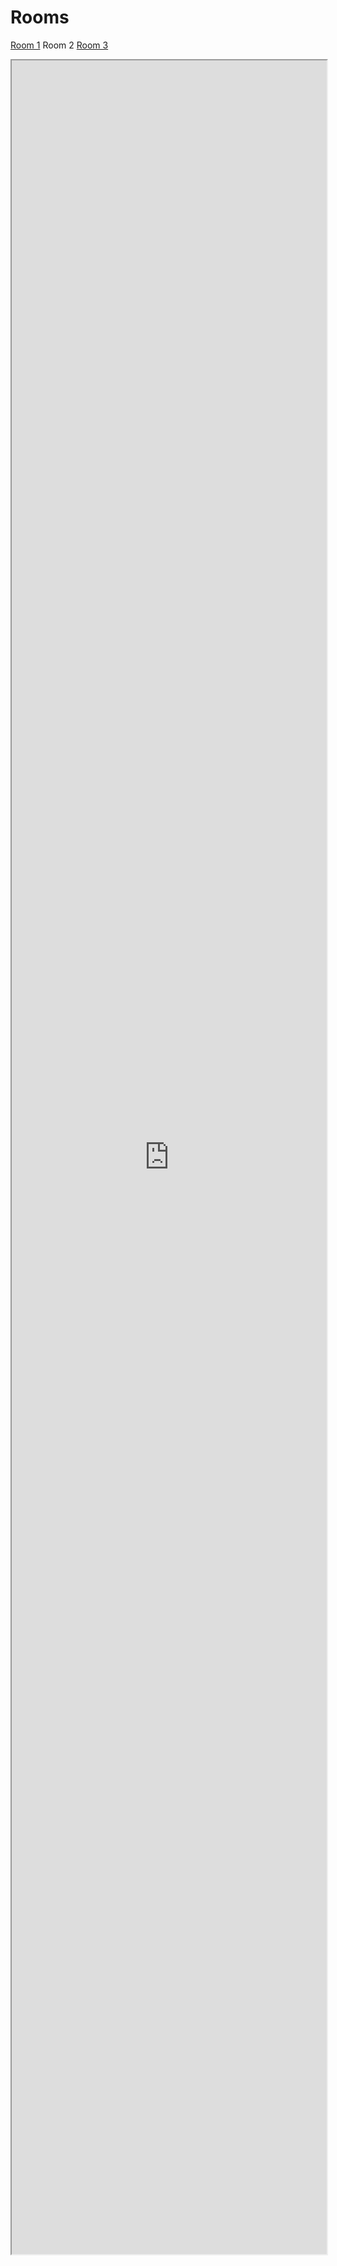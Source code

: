 # Rooms
[Room 1](room1.md)
Room 2
[Room 3](room3.md)

<iframe src="https://meet.jit.si/CoffeeHourRoom2" allow="camera;microphone" style="width:100%; height:90%"></iframe>
